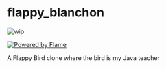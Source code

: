 # flappy_blanchon
<img src="https://img.shields.io/badge/current--state-WIP-orange" alt="wip"/>

[![Powered by Flame](https://img.shields.io/badge/Powered%20by-%F0%9F%94%A5-orange.svg)](https://flame-engine.org)

A Flappy Bird clone where the bird is my Java teacher
